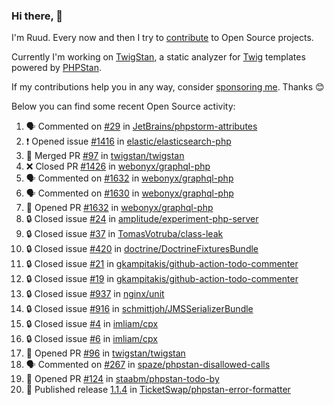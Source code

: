 ### Hi there, 👋

I'm Ruud. Every now and then I try to [contribute](https://github.com/pulls?q=+is%3Apr+author%3Aruudk+archived%3Afalse+is%3Apublic+) to Open Source projects.

Currently I'm working on [TwigStan](https://github.com/twigstan), a static analyzer for [Twig](https://twig.symfony.com/) templates powered by [PHPStan](https://phpstan.org/).

If my contributions help you in any way, consider [sponsoring me](https://github.com/sponsors/ruudk). Thanks 😊

Below you can find some recent Open Source activity:

<!--START_SECTION:activity-->
1. 🗣 Commented on [#29](https://github.com/JetBrains/phpstorm-attributes/pull/29#issuecomment-2468075586) in [JetBrains/phpstorm-attributes](https://github.com/JetBrains/phpstorm-attributes)
2. ❗ Opened issue [#1416](https://github.com/elastic/elasticsearch-php/issues/1416) in [elastic/elasticsearch-php](https://github.com/elastic/elasticsearch-php)
3. 🎉 Merged PR [#97](https://github.com/twigstan/twigstan/pull/97) in [twigstan/twigstan](https://github.com/twigstan/twigstan)
4. ❌ Closed PR [#1426](https://github.com/webonyx/graphql-php/pull/1426) in [webonyx/graphql-php](https://github.com/webonyx/graphql-php)
5. 🗣 Commented on [#1632](https://github.com/webonyx/graphql-php/pull/1632#issuecomment-2467905968) in [webonyx/graphql-php](https://github.com/webonyx/graphql-php)
6. 🗣 Commented on [#1630](https://github.com/webonyx/graphql-php/pull/1630#issuecomment-2467904626) in [webonyx/graphql-php](https://github.com/webonyx/graphql-php)
7. 💪 Opened PR [#1632](https://github.com/webonyx/graphql-php/pull/1632) in [webonyx/graphql-php](https://github.com/webonyx/graphql-php)
8. 🔒 Closed issue [#24](https://github.com/amplitude/experiment-php-server/issues/24) in [amplitude/experiment-php-server](https://github.com/amplitude/experiment-php-server)
9. 🔒 Closed issue [#37](https://github.com/TomasVotruba/class-leak/issues/37) in [TomasVotruba/class-leak](https://github.com/TomasVotruba/class-leak)
10. 🔒 Closed issue [#420](https://github.com/doctrine/DoctrineFixturesBundle/issues/420) in [doctrine/DoctrineFixturesBundle](https://github.com/doctrine/DoctrineFixturesBundle)
11. 🔒 Closed issue [#21](https://github.com/gkampitakis/github-action-todo-commenter/issues/21) in [gkampitakis/github-action-todo-commenter](https://github.com/gkampitakis/github-action-todo-commenter)
12. 🔒 Closed issue [#19](https://github.com/gkampitakis/github-action-todo-commenter/issues/19) in [gkampitakis/github-action-todo-commenter](https://github.com/gkampitakis/github-action-todo-commenter)
13. 🔒 Closed issue [#937](https://github.com/nginx/unit/issues/937) in [nginx/unit](https://github.com/nginx/unit)
14. 🔒 Closed issue [#916](https://github.com/schmittjoh/JMSSerializerBundle/issues/916) in [schmittjoh/JMSSerializerBundle](https://github.com/schmittjoh/JMSSerializerBundle)
15. 🔒 Closed issue [#4](https://github.com/imliam/cpx/issues/4) in [imliam/cpx](https://github.com/imliam/cpx)
16. 🔒 Closed issue [#6](https://github.com/imliam/cpx/issues/6) in [imliam/cpx](https://github.com/imliam/cpx)
17. 💪 Opened PR [#96](https://github.com/twigstan/twigstan/pull/96) in [twigstan/twigstan](https://github.com/twigstan/twigstan)
18. 🗣 Commented on [#267](https://github.com/spaze/phpstan-disallowed-calls/pull/267#issuecomment-2467465400) in [spaze/phpstan-disallowed-calls](https://github.com/spaze/phpstan-disallowed-calls)
19. 💪 Opened PR [#124](https://github.com/staabm/phpstan-todo-by/pull/124) in [staabm/phpstan-todo-by](https://github.com/staabm/phpstan-todo-by)
20. 🚀 Published release [1.1.4](https://github.com/TicketSwap/phpstan-error-formatter/releases/tag/1.1.4) in [TicketSwap/phpstan-error-formatter](https://github.com/TicketSwap/phpstan-error-formatter)
<!--END_SECTION:activity-->
